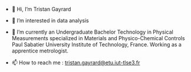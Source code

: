 - 👋 Hi, I’m Tristan Gayrard
  
- 👀 I’m interested in data analysis
  
- 🌱 I’m currently an Undergraduate Bachelor Technology
      in Physical Measurements specialized in Materials and
      Physico-Chemical Controls
      Paul Sabatier University Institute of Technology, France.
      Working as a apprentice metrologist.

- 📫 How to reach me : tristan.gayrard@etu.iut-tlse3.fr
<i class="devicon-arduino-plain"></i>
 
